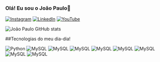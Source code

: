 ### Olá! Eu sou o João Paulo👊

[![Instagram](https://img.shields.io/badge/Instagram-E4405F?style=for-the-badge&logo=instagram&logoColor=white)](https://www.instagram.com/joao_simplicio_paulo/)
[![LinkedIn](https://img.shields.io/badge/LinkedIn-0077B5?style=for-the-badge&logo=linkedin&logoColor=white)](https://www.linkedin.com/in/jo%C3%A3o-paulo-simplicio-37124b2a5/)
[![YouTube](https://img.shields.io/badge/YouTube-FF0000?style=for-the-badge&logo=youtube&logoColor=white)](https://www.youtube.com/channel/UCoK6QN26Ajy_Sx5UjmDbJig)

![João Paulo GitHub stats](https://github-readme-stats.vercel.app/api?username=JoaoAnalytcs&show_icons=true&theme=radical)


##Tecnologias do meu dia-dia!

![Python](https://img.shields.io/badge/Python-3776AB?style=for-the-badge&logo=python&logoColor=white)
![MySQL](https://img.shields.io/badge/MySQL-00000F?style=for-the-badge&logo=mysql&logoColor=white)
![MySQL](https://img.shields.io/badge/Spark%20AR-FF5C83?style=for-the-badge&logo=Spark%20AR&logoColor=white)
![MySQL](https://img.shields.io/badge/Databricks-FF3621?style=for-the-badge&logo=Databricks&logoColor=white)
![MySQL](https://img.shields.io/badge/Google_Cloud-4285F4?style=for-the-badge&logo=google-cloud&logoColor=white)
![MySQL](https://img.shields.io/badge/Microsoft_Excel-217346?style=for-the-badge&logo=microsoft-excel&logoColor=white)
![MySQL](https://img.shields.io/badge/Python-3776AB?style=for-the-badge&logo=python&logoColor=white)
![MySQL](https://img.shields.io/badge/Powershell-2CA5E0?style=for-the-badge&logo=powershell&logoColor=white)
![MySQL](https://img.shields.io/badge/Amazon_AWS-232F3E?style=for-the-badge&logo=amazon-aws&logoColor=white)





